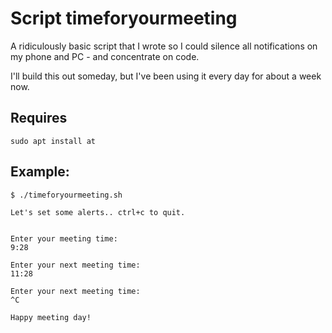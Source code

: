 # Script timeforyourmeeting

A ridiculously basic script that I wrote so I could silence all
notifications on my phone and PC - and concentrate on code.

I'll build this out someday, but I've been using it every day
for about a week now.

## Requires
`sudo apt install at`

## Example:

```
$ ./timeforyourmeeting.sh 

Let's set some alerts.. ctrl+c to quit.


Enter your meeting time:
9:28

Enter your next meeting time:
11:28

Enter your next meeting time:
^C

Happy meeting day!
```
